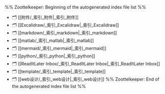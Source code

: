 %% Zoottelkeeper: Beginning of the autogenerated index file list  %%
- 🗂️ [[附件/_索引_附件|_索引_附件]]
- 🗂️ [[Excalidraw/_索引_Excalidraw|_索引_Excalidraw]]
- 🗂️ [[markdown/_索引_markdown|_索引_markdown]]
- 🗂️ [[matlab/_索引_matlab|_索引_matlab]]
- 🗂️ [[mermaid/_索引_mermaid|_索引_mermaid]]
- 🗂️ [[python/_索引_python|_索引_python]]
- 🗂️ [[ReadItLater Inbox/_索引_ReadItLater Inbox|_索引_ReadItLater Inbox]]
- 🗂️ [[template/_索引_template|_索引_template]]
- 🗂️ [[web设计/_索引_web设计|_索引_web设计]]
%% Zoottelkeeper: End of the autogenerated index file list  %%
